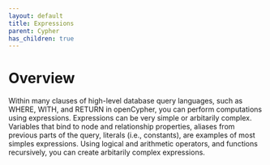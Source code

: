 ```yaml
---
layout: default
title: Expressions
parent: Cypher
has_children: true
---
```


# Overview
Within many clauses of high-level database query languages,
such as WHERE, WITH, and RETURN in openCypher, you can perform
computations using expressions. Expressions can be very simple or
arbitarily complex. Variables that bind to node and relationship
properties, aliases from previous parts of the query, literals (i.e., constants),
are examples of most simples expressions. Using logical and arithmetic operators,
and functions recursively, you can create arbitarily complex expressions.
